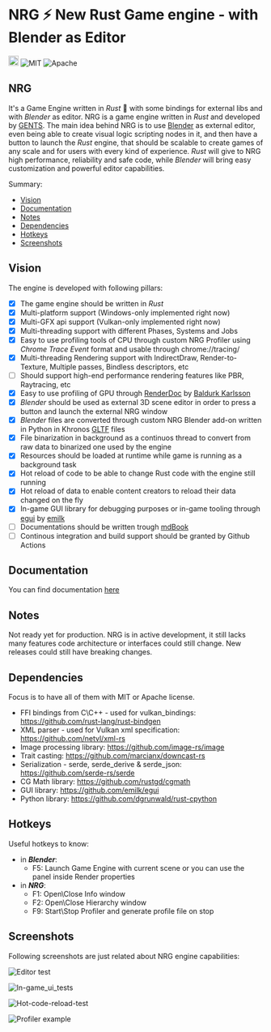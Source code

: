 # NRG :zap: New Rust Game engine - with Blender as Editor

[<img alt="github" src="https://img.shields.io/badge/github-gents83/NRG-8da0cb?logo=github" height="20">](https://github.com/gents83/NRG)
![MIT](https://img.shields.io/badge/license-MIT-blue.svg)
![Apache](https://img.shields.io/badge/license-Apache-blue.svg)

## NRG

It's a Game Engine written in _Rust_ :crab: with some bindings for external libs and with _Blender_ as editor.
NRG is a game engine written in _Rust_ and developed by [GENTS](https://twitter.com/gents83). 
The main idea behind NRG is to use [Blender](https://www.blender.org/) as external editor, even being able to create visual logic scripting nodes in it, and then have a button to launch the _Rust_ engine, that should be scalable to create games of any scale and for users with every kind of experience.
_Rust_ will give to NRG high performance, reliability and safe code, while _Blender_ will bring easy customization and powerful editor capabilities.

Summary:

* [Vision](#vision)
* [Documentation](#documentation)
* [Notes](#notes)
* [Dependencies](#dependencies)
* [Hotkeys](#hotkeys)
* [Screenshots](#screenshots)


## Vision

The engine is developed with following pillars:
- [x] The game engine should be written in _Rust_
- [x] Multi-platform support (Windows-only implemented right now)
- [x] Multi-GFX api support (Vulkan-only implemented right now)
- [x] Multi-threading support with different Phases, Systems and Jobs
- [x] Easy to use profiling tools of CPU through custom NRG Profiler using _Chrome Trace Event_ format and usable through chrome://tracing/
- [x] Multi-threading Rendering support with IndirectDraw, Render-to-Texture, Multiple passes, Bindless descriptors, etc
- [ ] Should support high-end performance rendering features like PBR, Raytracing, etc
- [x] Easy to use profiling of GPU through [RenderDoc](https://renderdoc.org/) by [Baldurk Karlsson](https://twitter.com/baldurk)
- [x] _Blender_ should be used as external 3D scene editor in order to press a button and launch the external NRG window 
- [x] _Blender_ files are converted through custom NRG Blender add-on written in Python in Khronos [GLTF](https://www.khronos.org/gltf/) files 
- [x] File binarization in background as a continuos thread to convert from raw data to binarized one used by the engine 
- [x] Resources should be loaded at runtime while game is running as a background task
- [x] Hot reload of code to be able to change Rust code with the engine still running 
- [x] Hot reload of data to enable content creators to reload their data changed on the fly  
- [x] In-game GUI library for debugging purposes or in-game tooling through [egui](https://github.com/emilk/egui) by [emilk](https://twitter.com/ernerfeldt)
- [ ] Documentations should be written trough [mdBook](https://rust-lang.github.io/mdBook/)
- [ ] Continous integration and build support should be granted by Github Actions 

## Documentation 

You can find documentation [here](https://gents83.github.io/NRG/)

## Notes

Not ready yet for production.
NRG is in active development, it still lacks many features code architecture or interfaces could still change. 
New releases could still have breaking changes.


## Dependencies

Focus is to have all of them with MIT or Apache license.

- FFI bindings from C\C++ - used for vulkan_bindings: https://github.com/rust-lang/rust-bindgen
- XML parser - used for Vulkan xml specification: https://github.com/netvl/xml-rs 
- Image processing library: https://github.com/image-rs/image
- Trait casting: https://github.com/marcianx/downcast-rs
- Serialization - serde, serde_derive & serde_json: https://github.com/serde-rs/serde
- CG Math library: https://github.com/rustgd/cgmath
- GUI library: https://github.com/emilk/egui
- Python library: https://github.com/dgrunwald/rust-cpython


## Hotkeys

Useful hotkeys to know:
- in **_Blender_**:
  - F5: Launch Game Engine with current scene or you can use the panel inside Render properties
- in **_NRG_**:
  - F1: Open\Close Info window
  - F2: Open\Close Hierarchy window
  - F9: Start\Stop Profiler and generate profile file on stop


## Screenshots

Following screenshots are just related about NRG engine capabilities:

![Editor test](https://user-images.githubusercontent.com/62186646/130697761-056e6de4-fccb-42fc-8271-ccfa9ab0544f.gif)

![In-game_ui_tests](https://user-images.githubusercontent.com/62186646/127272503-6ff30eba-ea2a-46a0-bdc7-9be6cc32aee1.gif)

![Hot-code-reload-test](https://user-images.githubusercontent.com/62186646/130698279-9daa7b9a-1f3c-4556-be0c-37f8a1c4431e.gif)

![Profiler example](https://user-images.githubusercontent.com/62186646/120451742-f9968e80-c391-11eb-962e-13d132e09847.jpg)
